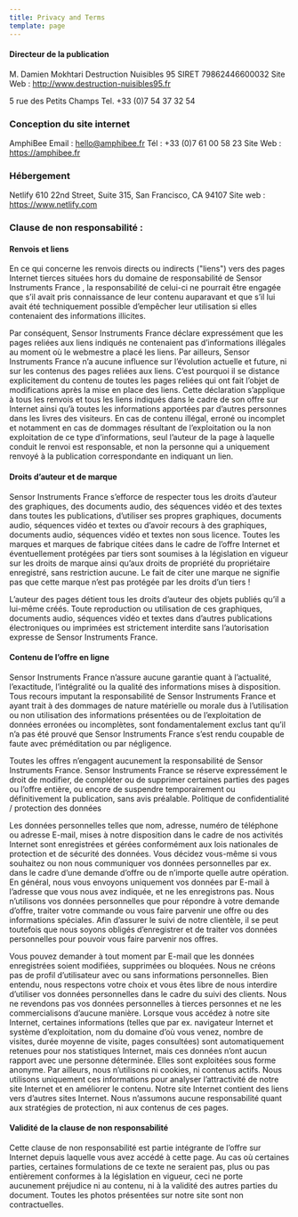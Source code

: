 ```yaml
---
title: Privacy and Terms
template: page
---
```

#### Directeur de la publication

M. Damien Mokhtari
Destruction Nuisibles 95
SIRET 79862446600032
Site Web : http://www.destruction-nuisibles95.fr

5 rue des Petits Champs Tel. +33 (0)7 54 37 32 54

### Conception du site internet

AmphiBee Email : hello@amphibee.fr Tél : +33 (0)7 61 00 58 23
Site Web : https://amphibee.fr

### Hébergement

Netlify
610 22nd Street, Suite 315,
San Francisco, CA 94107 Site web : https://www.netlify.com


### Clause de non responsabilité :
#### Renvois et liens

En ce qui concerne les renvois directs ou indirects ("liens") vers des pages Internet tierces situées hors du domaine de responsabilité de Sensor Instruments France , la responsabilité de celui-ci ne pourrait être engagée que s’il avait pris connaissance de leur contenu auparavant et que s’il lui avait été techniquement possible d’empêcher leur utilisation si elles contenaient des informations illicites.

Par conséquent, Sensor Instruments France déclare expressément que les pages reliées aux liens indiqués ne contenaient pas d’informations illégales au moment où le webmestre a placé les liens. Par ailleurs, Sensor Instruments France n’a aucune influence sur l’évolution actuelle et future, ni sur les contenus des pages reliées aux liens. C’est pourquoi il se distance explicitement du contenu de toutes les pages reliées qui ont fait l’objet de modifications après la mise en place des liens. Cette déclaration s’applique à tous les renvois et tous les liens indiqués dans le cadre de son offre sur Internet ainsi qu’à toutes les informations apportées par d’autres personnes dans les livres des visiteurs. En cas de contenu illégal, erroné ou incomplet et notamment en cas de dommages résultant de l’exploitation ou la non exploitation de ce type d’informations, seul l’auteur de la page à laquelle conduit le renvoi est responsable, et non la personne qui a uniquement renvoyé à la publication correspondante en indiquant un lien.

#### Droits d’auteur et de marque

Sensor Instruments France s’efforce de respecter tous les droits d’auteur des graphiques, des documents audio, des séquences vidéo et des textes dans toutes les publications, d’utiliser ses propres graphiques, documents audio, séquences vidéo et textes ou d’avoir recours à des graphiques, documents audio, séquences vidéo et textes non sous licence. Toutes les marques et marques de fabrique citées dans le cadre de l’offre Internet et éventuellement protégées par tiers sont soumises à la législation en vigueur sur les droits de marque ainsi qu’aux droits de propriété du propriétaire enregistré, sans restriction aucune. Le fait de citer une marque ne signifie pas que cette marque n’est pas protégée par les droits d’un tiers !

L’auteur des pages détient tous les droits d’auteur des objets publiés qu’il a lui-même créés. Toute reproduction ou utilisation de ces graphiques, documents audio, séquences vidéo et textes dans d’autres publications électroniques ou imprimées est strictement interdite sans l’autorisation expresse de Sensor Instruments France.

#### Contenu de l’offre en ligne

Sensor Instruments France n’assure aucune garantie quant à l’actualité, l’exactitude, l’intégralité ou la qualité des informations mises à disposition. Tous recours imputant la responsabilité de Sensor Instruments France et ayant trait à des dommages de nature matérielle ou morale dus à l’utilisation ou non utilisation des informations présentées ou de l’exploitation de données erronées ou incomplètes, sont fondamentalement exclus tant qu’il n’a pas été prouvé que Sensor Instruments France s’est rendu coupable de faute avec préméditation ou par négligence.

Toutes les offres n’engagent aucunement la responsabilité de Sensor Instruments France. Sensor Instruments France se réserve expressément le droit de modifier, de compléter ou de supprimer certaines parties des pages ou l’offre entière, ou encore de suspendre temporairement ou définitivement la publication, sans avis préalable.
Politique de confidentialité / protection des données

Les données personnelles telles que nom, adresse, numéro de téléphone ou adresse E-mail, mises à notre disposition dans le cadre de nos activités Internet sont enregistrées et gérées conformément aux lois nationales de protection et de sécurité des données. Vous décidez vous-même si vous souhaitez ou non nous communiquer vos données personnelles par ex. dans le cadre d’une demande d’offre ou de n’importe quelle autre opération. En général, nous vous envoyons uniquement vos données par E-mail à l’adresse que vous nous avez indiquée, et ne les enregistrons pas. Nous n’utilisons vos données personnelles que pour répondre à votre demande d’offre, traiter votre commande ou vous faire parvenir une offre ou des informations spéciales. Afin d’assurer le suivi de notre clientèle, il se peut toutefois que nous soyons obligés d’enregistrer et de traiter vos données personnelles pour pouvoir vous faire parvenir nos offres.

Vous pouvez demander à tout moment par E-mail que les données enregistrées soient modifiées, supprimées ou bloquées. Nous ne créons pas de profil d’utilisateur avec ou sans informations personnelles. Bien entendu, nous respectons votre choix et vous êtes libre de nous interdire d’utiliser vos données personnelles dans le cadre du suivi des clients. Nous ne revendons pas vos données personnelles à tierces personnes et ne les commercialisons d’aucune manière. Lorsque vous accédez à notre site Internet, certaines informations (telles que par ex. navigateur Internet et système d’exploitation, nom du domaine d’où vous venez, nombre de visites, durée moyenne de visite, pages consultées) sont automatiquement retenues pour nos statistiques Internet, mais ces données n’ont aucun rapport avec une personne déterminée. Elles sont exploitées sous forme anonyme. Par ailleurs, nous n’utilisons ni cookies, ni contenus actifs. Nous utilisons uniquement ces informations pour analyser l’attractivité de notre site Internet et en améliorer le contenu. Notre site Internet contient des liens vers d’autres sites Internet. Nous n’assumons aucune responsabilité quant aux stratégies de protection, ni aux contenus de ces pages.

#### Validité de la clause de non responsabilité

Cette clause de non responsabilité est partie intégrante de l’offre sur Internet depuis laquelle vous avez accédé à cette page. Au cas où certaines parties, certaines formulations de ce texte ne seraient pas, plus ou pas entièrement conformes à la législation en vigueur, ceci ne porte aucunement préjudice ni au contenu, ni à la validité des autres parties du document. Toutes les photos présentées sur notre site sont non contractuelles.
